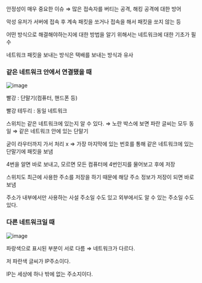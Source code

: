 안정성이 매우 중요한 이슈 ⇒ 많은 접속자를 버티는 공격, 해킹 공격에 대한 방어

악성 유저가 서버에 접속 후 계속 패킷을 쏘거나 접속을 해서 패킷을 쏘지 않는 등

어떤 방식으로 해결해야하는지에 대한 방법을 알기 위해서는 네트워크에 대한 기초가 필수

네트워크 패킷을 보내는 방식은 택배를 보내는 방식과 유사

### 같은 네트워크 안에서 연결됐을 때

![image](https://user-images.githubusercontent.com/75019048/131054820-5b9c11c6-2e16-48b1-b961-9d6f72c32c4d.png)

빨강 : 단말기(컴퓨터, 핸드폰 등)

빨강 테두리 : 동일 네트워크

스위치는 같은 네트워크에 있는지 알 수 있다. ⇒ 노란 박스에 보면 파란 글씨는 모두 동일 ⇒ 같은 네트워크 안에 있는 단말기

굳이 라우터까지 가서 처리 x ⇒ 가장 마지막에 있는 번호를 통해 같은 네트워크에 있는 단말기에 패킷을 보냄

4번을 알면 바로 보내고, 모르면 모든 컴퓨터에 4번인지를 물어보고 후에 저장

스위치도 최근에 사용한 주소를 저장을 하기 때문에 해당 주소 정보가 저장이 되면 바로 보냄

주소가 내부에서만 사용하는 사설 주소일 수도 있고 외부에서도 알 수 있는 주소일 수도 있다.

### 다른 네트워크일 때

![image](https://user-images.githubusercontent.com/75019048/131054835-f04010b6-8be4-4a57-8fa0-ffc07f1cbc1d.png)

파랑색으로 표시된 부분이 서로 다름 ⇒ 네트워크가 다르다.

저 파란색 글씨가 IP주소이다.

IP는 세상에 하나 밖에 없는 주소지이다.
